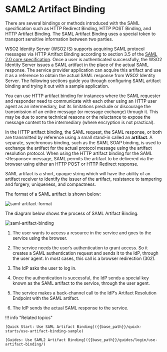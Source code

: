 # SAML2 Artifact Binding

There are several bindings or methods introduced with the SAML specification such as HTTP Redirect Binding, HTTP POST Binding, and HTTP Artifact Binding. The SAML Artifact Binding uses a special token to transport sensitive information between two parties. 

WSO2 Identity Server (WSO2 IS) supports acquiring SAML protocol messages
via HTTP Artifact Binding according to section 3.5 of the [SAML 2.0 core
specification](http://www.oasis-open.org/committees/download.php/35711/sstc-saml-core-errata-2.0-wd-06-diff.pdf). Once a user is authenticated successfully, the WSO2 Identity Server issues a SAML artifact in the place of the actual SAML response. The
service provider application can acquire this artifact and use it as a
reference to obtain the actual SAML response from WSO2 Identity Server.
The following sections guide you through configuring SAML artifact
binding and trying it out with a sample application.

You can use HTTP artifact binding for instances where the SAML requester
and responder need to communicate with each other using an HTTP user
agent as an intermediary, but its limitations preclude or discourage
the transmission of an entire message (or message exchange) through it.
This may be due to some technical reasons or the reluctance to expose
the message content to the intermediary (where encryption is not
practical).

In the HTTP artifact binding, the SAML request, the SAML response, or
both are transmitted by reference using a small stand-in called an
**artifact**. A separate, synchronous binding, such as the SAML SOAP
binding, is used to exchange the artifact for the actual protocol
message using the artifact resolution protocol. When using the HTTP
artifact binding for the SAML <Response\> message, SAML permits the
artifact to be delivered via the browser using either an HTTP POST or
HTTP Redirect response.

SAML artifact is a short, opaque string which will have the ability of
an artifact receiver to identify the issuer of the artifact, resistance
to tampering and forgery, uniqueness, and compactness.

The format of a SAML artifact is shown below:

![saml-artifact-format]({{base_path}}/assets/img/concepts/saml-artifact-format.png)

The diagram below shows the process of SAML Artifact Binding.

![saml-artifact-binding]({{base_path}}/assets/img/concepts/saml-artifact-binding.png) 

1.  The user wants to access a resource in the service and goes to the service using the browser. 

2.  The service needs the user’s authentication to grant access. So it creates a SAML authentication request and sends it to the IdP, through the user agent. In most cases, this call is a browser redirection (302).

3.  The IdP asks the user to log in.

4.  Once the authentication is successful, the IdP sends a special key known as the SAML artifact to the service, through the user agent. 

5.  The service makes a back-channel call to the IdP’s Artifact Resolution Endpoint with the SAML artifact.

6.  The IdP sends the actual SAML response to the service.


!!! info "Related topics"

    [Quick Start: Use SAML Artifact Binding]({{base_path}}/quick-starts/use-artifact-binding-sample)

    [Guides: Use SAML2 Artifact Binding]({{base_path}}/guides/login/use-artifact-binding/)